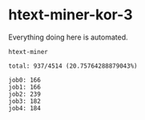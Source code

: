 # htext-miner-kor-3

Everything doing here is automated.

```
htext-miner

total: 937/4514 (20.75764288879043%)

job0: 166
job1: 166
job2: 239
job3: 182
job4: 184
```